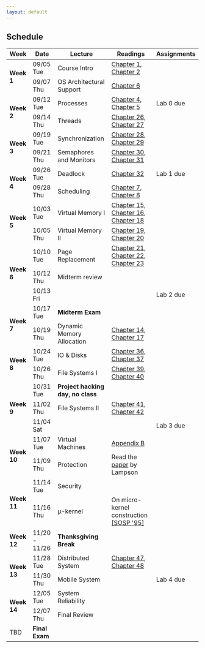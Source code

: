 ```yaml
---
layout: default
---
```


## Schedule

<table class="table table-bordered table-striped table-hover" id="schedule-table">
  <thead>
    <tr class="info">
      <th>Week</th>
      <th>Date</th>
      <th>Lecture</th>
      <th>Readings</th>
      <th>Assignments</th>
    </tr>
  </thead>
  <tbody>
    <tr>
      <td rowspan="2"><b>Week 1</b></td>
      <td>09/05 Tue</td>
      <td>Course Intro</td>
      <td><a href="http://pages.cs.wisc.edu/~remzi/OSTEP/dialogue-threeeasy.pdf">Chapter 1</a>, <a href="http://pages.cs.wisc.edu/~remzi/OSTEP/intro.pdf">Chapter 2</a></td>
      <td> </td>
    </tr>
    <tr>
      <td>09/07 Thu</td>
      <td>OS Architectural Support</td>
      <td><a href="http://pages.cs.wisc.edu/~remzi/OSTEP/cpu-mechanisms.pdf">Chapter 6</a></td>
      <td></td>
    </tr>
    <tr>
      <td rowspan="2"><b>Week 2</b></td>
      <td>09/12 Tue</td>
      <td>Processes</td>
      <td><a href="http://pages.cs.wisc.edu/~remzi/OSTEP/cpu-intro.pdf">Chapter 4</a>, <a href="http://pages.cs.wisc.edu/~remzi/OSTEP/cpu-api.pdf">Chapter 5</a></td>
      <td><span class="text-danger">Lab 0 due</span></td>
    </tr>
    <tr>
      <td>09/14 Thu</td>
      <td>Threads</td>
      <td><a href="http://pages.cs.wisc.edu/~remzi/OSTEP/threads-intro.pdf">Chapter 26</a>, <a href="http://pages.cs.wisc.edu/~remzi/OSTEP/threads-api.pdf">Chapter 27</a></td>
      <td></td>
    </tr>
    <tr>
      <td rowspan="2"><b>Week 3</b></td>
      <td>09/19 Tue</td>
      <td>Synchronization</td>
      <td><a href="http://pages.cs.wisc.edu/~remzi/OSTEP/threads-locks.pdf">Chapter 28</a>, <a href="http://pages.cs.wisc.edu/~remzi/OSTEP/threads-locks-usage.pdf">Chapter 29</a></td>
      <td></td>
    </tr>
    <tr>
      <td>09/21 Thu</td>
      <td>Semaphores and Monitors</td>
      <td><a href="http://pages.cs.wisc.edu/~remzi/OSTEP/threads-cv.pdf">Chapter 30</a>, <a href="http://pages.cs.wisc.edu/~remzi/OSTEP/threads-sema.pdf">Chapter 31</a></td>
      <td></td>
    </tr>
    <tr>
      <td rowspan="2"><b>Week 4</b></td>
      <td>09/26 Tue</td>
      <td>Deadlock</td>
      <td><a href="http://pages.cs.wisc.edu/~remzi/OSTEP/threads-bugs.pdf">Chapter 32</a></td>
      <td><span class="text-danger">Lab 1 due</span><br></td>
    </tr>
    <tr>
      <td>09/28 Thu</td>
      <td>Scheduling</td>
      <td><a href="http://pages.cs.wisc.edu/~remzi/OSTEP/cpu-sched.pdf">Chapter 7</a>, <a href="http://pages.cs.wisc.edu/~remzi/OSTEP/cpu-sched-mlfq.pdf">Chapter 8</a></td>
      <td></td>
    </tr>
    <tr>
      <td rowspan="2"><b>Week 5</b></td>
      <td>10/03 Tue</td>
      <td>Virtual Memory I</td>
      <td><a href="http://pages.cs.wisc.edu/~remzi/OSTEP/vm-mechanism.pdf">Chapter 15</a>, <a href="http://pages.cs.wisc.edu/~remzi/OSTEP/vm-segmentation.pdf">Chapter 16</a>, <a href="http://pages.cs.wisc.edu/~remzi/OSTEP/vm-paging.pdf">Chapter 18</a></td>
      <td></td>
    </tr>
    <tr>
      <td>10/05 Thu</td>
      <td>Virtual Memory II</td>
      <td><a href="http://pages.cs.wisc.edu/~remzi/OSTEP/vm-tlbs.pdf">Chapter 19</a>, <a href="http://pages.cs.wisc.edu/~remzi/OSTEP/vm-smalltables.pdf">Chapter 20</a></td>
      <td></td>
    </tr>
    <tr>
      <td rowspan="3"><b>Week 6</b></td>
      <td>10/10 Tue</td>
      <td>Page Replacement</td>
      <td><a href="http://pages.cs.wisc.edu/~remzi/OSTEP/vm-beyondphys.pdf">Chapter 21</a>, <a href="http://pages.cs.wisc.edu/~remzi/OSTEP/vm-beyondphys-policy.pdf">Chapter 22</a>, <a href="http://pages.cs.wisc.edu/~remzi/OSTEP/vm-vax.pdf">Chapter 23</a></td>
      <td></td>
    </tr>
    <tr>
      <td>10/12 Thu</td>
      <td>Midterm review</td>
      <td></td>
      <td></td>
    </tr>
    <tr>
      <td>10/13 Fri</td>
      <td></td>
      <td></td>
      <td><span class="text-danger">Lab 2 due</span><br></td>
    </tr>
    <tr class="warning">
      <td rowspan="2"><b>Week 7</b></td>
      <td>10/17 Tue</td>
      <td><strong>Midterm Exam</strong></td>
      <td></td>
      <td></td>
    </tr>
    <tr>
      <td>10/19 Thu</td>
      <td>Dynamic Memory Allocation</td>
      <td><a href="http://pages.cs.wisc.edu/~remzi/OSTEP/vm-api.pdf">Chapter 14</a>, <a href="http://pages.cs.wisc.edu/~remzi/OSTEP/vm-freespace.pdf">Chapter 17</a></td>
      <td></td>
    </tr>
    <tr>
      <td rowspan="2"><b>Week 8</b></td>
      <td>10/24 Tue</td>
      <td>IO & Disks</td>
      <td><a href="http://pages.cs.wisc.edu/~remzi/OSTEP/file-devices.pdf">Chapter 36</a>, <a href="http://pages.cs.wisc.edu/~remzi/OSTEP/file-disks.pdf">Chapter 37</a></td>
      <td></td>
    </tr>
    <tr>
      <td>10/26 Thu</td>
      <td>File Systems I</td>
      <td><a href="http://pages.cs.wisc.edu/~remzi/OSTEP/file-intro.pdf">Chapter 39</a>, <a href="http://pages.cs.wisc.edu/~remzi/OSTEP/file-implementation.pdf">Chapter 40</a></td>
      <td></td>
    </tr>
    <tr class="success">
      <td rowspan="3"><b>Week 9</b></td>
      <td>10/31 Tue</td>
      <td><b>Project hacking day, no class</b></td>
      <td></td>
      <td> </td>
    </tr>
    <tr>
      <td>11/02 Thu</td>
      <td>File Systems II</td>
      <td><a href="http://pages.cs.wisc.edu/~remzi/OSTEP/file-ffs.pdf">Chapter 41</a>, <a href="http://pages.cs.wisc.edu/~remzi/OSTEP/file-journaling.pdf">Chapter 42</a></td>
      <td></td>
    </tr>
    <tr>
      <td>11/04 Sat</td>
      <td></td>
      <td></td>
      <td><span class="text-danger">Lab 3 due</span></td>
    </tr>
    <tr>
      <td rowspan="2"><b>Week 10</b></td>
      <td>11/07 Tue</td>
      <td>Virtual Machines</td>
      <td><a href="http://pages.cs.wisc.edu/~remzi/OSTEP/vmm-intro.pdf">Appendix B</a></td>
    </tr>
    <tr>
      <td>11/09 Thu</td>
      <td>Protection</td>
      <td>Read the <a href="http://dl.acm.org/citation.cfm?id=775265.775268">paper</a> by Lampson</td>
      <td></td>
    </tr>
    <tr>
      <td rowspan="2"><b>Week 11</b></td>
      <td>11/14 Tue</td>
      <td>Security</td>
      <td></td>
      <td></td>
    </tr>
    <tr>
      <td>11/16 Thu</td>
      <td>μ-kernel</td>
      <td>On micro-kernel construction <a href="http://dl.acm.org/citation.cfm?id=224075">[SOSP '95]</a></td>
      <td></td>
    </tr>
    <tr class="success">
      <td><b>Week 12</b></td>
      <td>11/20 - 11/26</td>
      <td><b>Thanksgiving Break</b></td>
      <td></td>
      <td></td>
    </tr>
    <tr>
      <td rowspan="2"><b>Week 13</b></td>
      <td>11/28 Tue</td>
      <td>Distributed System</td>
      <td><a href="http://pages.cs.wisc.edu/~remzi/OSTEP/dist-intro.pdf">Chapter 47</a>, <a href="http://pages.cs.wisc.edu/~remzi/OSTEP/dist-nfs.pdf">Chapter 48</a></td>
      <td></td>
    </tr>
    <tr>
      <td>11/30 Thu</td>
      <td>Mobile System</td>
      <td></td>
      <td><span class="text-danger">Lab 4 due</span></td>
    </tr>
    <tr>
      <td rowspan="2"><b>Week 14</b></td>
      <td>12/05 Tue</td>
      <td>System Reliability</td>
      <td></td>
    </tr>
    <tr>
      <td>12/07 Thu</td>
      <td>Final Review</td>
      <td></td>
      <td></td>
    </tr>
    <tr class="warning">
      <td>TBD</td>
      <td><b>Final Exam</b></td>
      <td></td>
      <td></td>
      <td></td>
    </tr>
  </tbody>
</table>
